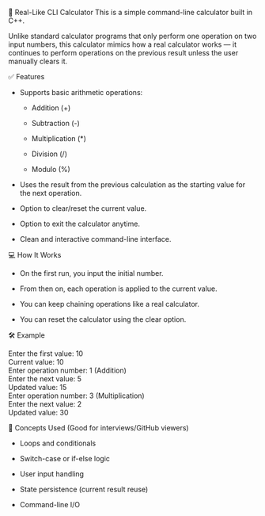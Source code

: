🧮 Real-Like CLI Calculator
This is a simple command-line calculator built in C++.<br>

Unlike standard calculator programs that only perform one operation on two input numbers, this calculator mimics how a real calculator works — it continues to perform operations on the previous result unless the user manually clears it.<br>

✅ Features
- Supports basic arithmetic operations:

  - Addition (+)

  - Subtraction (-)

  - Multiplication (*)

  - Division (/)

  - Modulo (%)

- Uses the result from the previous calculation as the starting value for the next operation.

- Option to clear/reset the current value.

- Option to exit the calculator anytime.

- Clean and interactive command-line interface.

💻 How It Works
- On the first run, you input the initial number.

- From then on, each operation is applied to the current value.

- You can keep chaining operations like a real calculator.

- You can reset the calculator using the clear option.


🛠 Example

Enter the first value: 10<br>
Current value: 10<br>
Enter operation number: 1 (Addition)<br>
Enter the next value: 5<br>
Updated value: 15<br>
Enter operation number: 3 (Multiplication)<br>
Enter the next value: 2<br>
Updated value: 30

🧠 Concepts Used (Good for interviews/GitHub viewers)
- Loops and conditionals

- Switch-case or if-else logic

- User input handling

- State persistence (current result reuse)

- Command-line I/O
